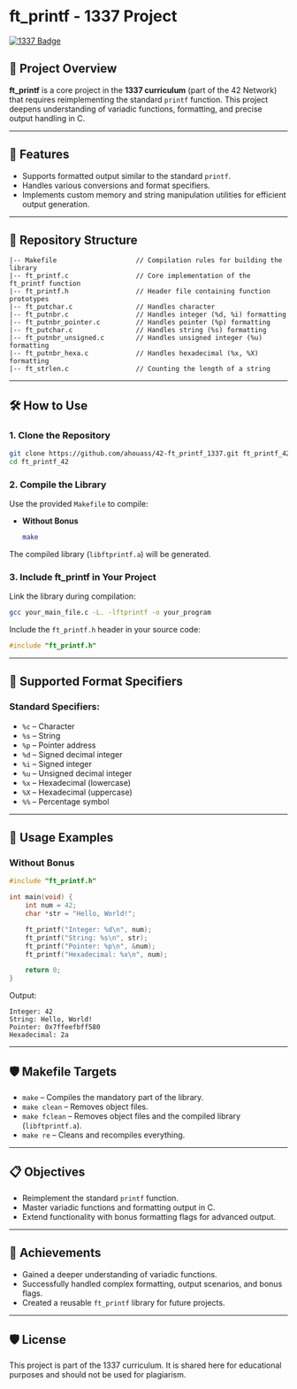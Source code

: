 # ft_printf - 1337 Project  

[![1337 Badge](https://img.shields.io/badge/1337-Project-blue)](https://www.42network.org/)  

## 📜 Project Overview  

**ft_printf** is a core project in the **1337 curriculum** (part of the 42 Network) that requires reimplementing the standard `printf` function. This project deepens understanding of variadic functions, formatting, and precise output handling in C.  

---

## 🚀 Features  

- Supports formatted output similar to the standard `printf`.  
- Handles various conversions and format specifiers.  
- Implements custom memory and string manipulation utilities for efficient output generation.  

---

## 📂 Repository Structure  

```plaintext  
|-- Makefile                    // Compilation rules for building the library  
|-- ft_printf.c                 // Core implementation of the ft_printf function
|-- ft_printf.h                 // Header file containing function prototypes
|-- ft_putchar.c                // Handles character
|-- ft_putnbr.c                 // Handles integer (%d, %i) formatting  
|-- ft_putnbr_pointer.c         // Handles pointer (%p) formatting  
|-- ft_putchar.c                // Handles string (%s) formatting
|-- ft_putnbr_unsigned.c        // Handles unsigned integer (%u) formatting  
|-- ft_putnbr_hexa.c            // Handles hexadecimal (%x, %X) formatting
|-- ft_strlen.c                 // Counting the length of a string
```  

---

## 🛠️ How to Use  

### 1. Clone the Repository  
```bash  
git clone https://github.com/ahouass/42-ft_printf_1337.git ft_printf_42
cd ft_printf_42
```  

### 2. Compile the Library  

Use the provided `Makefile` to compile:  
- **Without Bonus**  
  ```bash  
  make  
  ```  

The compiled library (`libftprintf.a`) will be generated.  

### 3. Include ft_printf in Your Project  

Link the library during compilation:  
```bash  
gcc your_main_file.c -L. -lftprintf -o your_program  
```  

Include the `ft_printf.h` header in your source code:  
```c  
#include "ft_printf.h"  
```  

---

## 📖 Supported Format Specifiers  

### Standard Specifiers:  
- `%c` – Character  
- `%s` – String  
- `%p` – Pointer address  
- `%d` – Signed decimal integer  
- `%i` – Signed integer  
- `%u` – Unsigned decimal integer  
- `%x` – Hexadecimal (lowercase)  
- `%X` – Hexadecimal (uppercase)  
- `%%` – Percentage symbol

---

## 📖 Usage Examples  

### Without Bonus  

```c  
#include "ft_printf.h"  

int main(void) {  
    int num = 42;  
    char *str = "Hello, World!";  

    ft_printf("Integer: %d\n", num);  
    ft_printf("String: %s\n", str);  
    ft_printf("Pointer: %p\n", &num);  
    ft_printf("Hexadecimal: %x\n", num);  

    return 0;  
}  
```  

Output:  
```plaintext  
Integer: 42  
String: Hello, World!  
Pointer: 0x7ffeefbff580  
Hexadecimal: 2a  
``` 

---

## 🛡️ Makefile Targets  

- `make` – Compiles the mandatory part of the library.
- `make clean` – Removes object files.  
- `make fclean` – Removes object files and the compiled library (`libftprintf.a`).  
- `make re` – Cleans and recompiles everything.  

---

## 📋 Objectives  

- Reimplement the standard `printf` function.  
- Master variadic functions and formatting output in C.  
- Extend functionality with bonus formatting flags for advanced output.  

---

## 🌟 Achievements  

- Gained a deeper understanding of variadic functions.  
- Successfully handled complex formatting, output scenarios, and bonus flags.  
- Created a reusable `ft_printf` library for future projects.  

---

## 🛡️ License  

This project is part of the 1337 curriculum. It is shared here for educational purposes and should not be used for plagiarism. 
